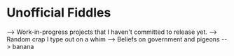 # Unofficial Fiddles

--> Work-in-progress projects that I haven't committed to release yet.
--> Random crap I type out on a whim
--> Beliefs on government and pigeons
--> banana
